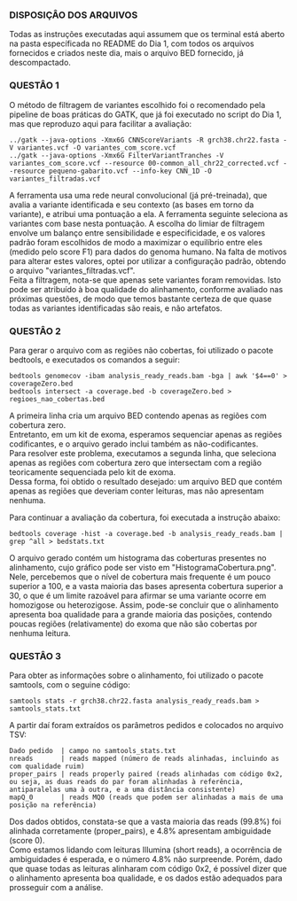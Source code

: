 ### DISPOSIÇÂO DOS ARQUIVOS ###
Todas as instruções executadas aqui assumem que os terminal está aberto na pasta específicada no README do Dia 1, com todos os arquivos fornecidos e criados neste dia, mais o arquivo BED fornecido, já descompactado.

### QUESTÂO 1 ###
O método de filtragem de variantes escolhido foi o recomendado pela pipeline de boas práticas do GATK, que já foi executado no script do Dia 1, mas que reproduzo aqui para facilitar a avaliação:
```
../gatk --java-options -Xmx6G CNNScoreVariants -R grch38.chr22.fasta -V variantes.vcf -O variantes_com_score.vcf
../gatk --java-options -Xmx6G FilterVariantTranches -V variantes_com_score.vcf --resource 00-common_all_chr22_corrected.vcf --resource pequeno-gabarito.vcf --info-key CNN_1D -O variantes_filtradas.vcf
```
A ferramenta usa uma rede neural convolucional (já pré-treinada), que avalia a variante identificada e seu contexto (as bases em torno da variante), e atribui uma pontuação a ela. A ferramenta seguinte seleciona as variantes com base nesta pontuação. A escolha do limiar de filtragem envolve um balanço entre sensibilidade e especificidade, e os valores padrão foram escolhidos de modo a maximizar o equilíbrio entre eles (medido pelo score F1) para dados do genoma humano. Na falta de motivos para alterar estes valores, optei por utilizar a configuração padrão, obtendo o arquivo "variantes_filtradas.vcf".  
Feita a filtragem, nota-se que apenas sete variantes foram removidas. Isto pode ser atribuído à boa qualidade do alinhamento, conforme avaliado nas próximas questões, de modo que temos bastante certeza de que quase todas as variantes identificadas são reais, e não artefatos.

### QUESTÂO 2 ###
Para gerar o arquivo com as regiões não cobertas, foi utilizado o pacote bedtools, e executados os comandos a seguir:
```
bedtools genomecov -ibam analysis_ready_reads.bam -bga | awk '$4==0' > coverageZero.bed
bedtools intersect -a coverage.bed -b coverageZero.bed > regioes_nao_cobertas.bed
```
A primeira linha cria um arquivo BED contendo apenas as regiões com cobertura zero.  
Entretanto, em um kit de exoma, esperamos sequenciar apenas as regiões codificantes, e o arquivo gerado inclui também as não-codificantes.  
Para resolver este problema, executamos a segunda linha, que seleciona apenas as regiões com cobertura zero que intersectam com a região teoricamente sequenciada pelo kit de exoma.  
Dessa forma, foi obtido o resultado desejado: um arquivo BED que contém apenas as regiões que deveriam conter leituras, mas não apresentam nenhuma.  
  
Para continuar a avaliação da cobertura, foi executada a instrução abaixo:
```
bedtools coverage -hist -a coverage.bed -b analysis_ready_reads.bam | grep ^all > bedstats.txt
```
O arquivo gerado contém um histograma das coberturas presentes no alinhamento, cujo gráfico pode ser visto em "HistogramaCobertura.png".  
Nele, percebemos que o nível de cobertura mais frequente é um pouco superior a 100, e a vasta maioria das bases apresenta cobertura superior a 30, o que é um limite razoável para afirmar se uma variante ocorre em homozigose ou heterozigose. Assim, pode-se concluir que o alinhamento apresenta boa qualidade para a grande maioria das posições, contendo poucas regiões (relativamente) do exoma que não são cobertas por nenhuma leitura.

### QUESTÂO 3 ###
Para obter as informações sobre o alinhamento, foi utilizado o pacote samtools, com o seguine código:
```
samtools stats -r grch38.chr22.fasta analysis_ready_reads.bam > samtools_stats.txt
```
A partir daí foram extraídos os parâmetros pedidos e colocados no arquivo TSV:  
```
Dado pedido  | campo no samtools_stats.txt  
nreads       | reads mapped (número de reads alinhadas, incluindo as com qualidade ruim)  
proper_pairs | reads properly paired (reads alinhadas com código 0x2, ou seja, as duas reads do par foram alinhadas à referência, antiparalelas uma à outra, e a uma distância consistente)  
mapQ_0       | reads MQ0 (reads que podem ser alinhadas a mais de uma posição na referência)
```
Dos dados obtidos, constata-se que a vasta maioria das reads (99.8%) foi alinhada corretamente (proper_pairs), e 4.8% apresentam ambiguidade (score 0).  
Como estamos lidando com leituras Illumina (short reads), a ocorrência de ambiguidades é esperada, e o número 4.8% não surpreende. Porém, dado que quase todas as leituras alinharam com código 0x2, é possível dizer que o alinhamento apresenta boa qualidade, e os dados estão adequados para prosseguir com a análise.
